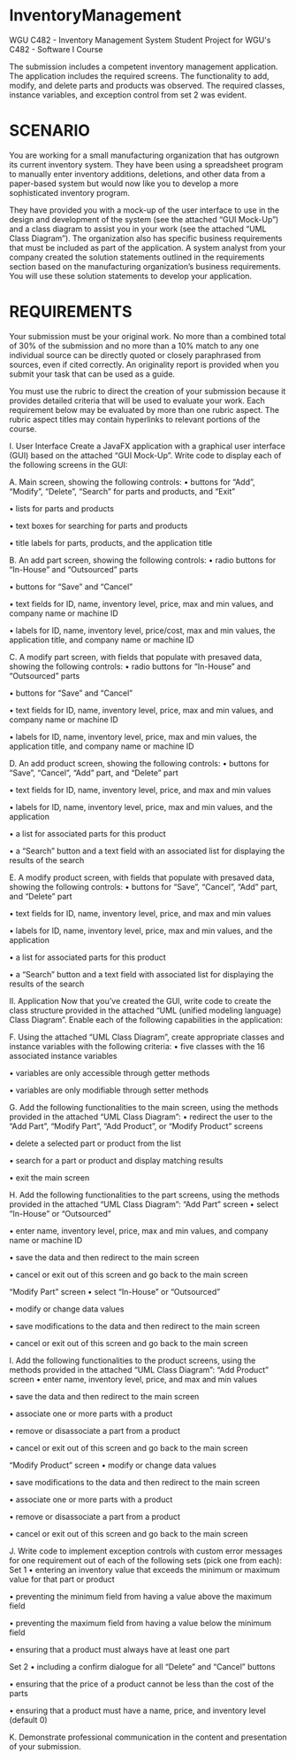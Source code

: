 # InventoryManagement

WGU C482 - Inventory Management System
Student Project for WGU's C482 - Software I Course

The submission includes a competent inventory management application. The application includes the required screens. The functionality to add, modify, and delete parts and products was observed. The required classes, instance variables, and exception control from set 2 was evident.

# SCENARIO
You are working for a small manufacturing organization that has outgrown its current inventory system. They have been using a spreadsheet program to manually enter inventory additions, deletions, and other data from a paper-based system but would now like you to develop a more sophisticated inventory program.

They have provided you with a mock-up of the user interface to use in the design and development of the system (see the attached “GUI Mock-Up”) and a class diagram to assist you in your work (see the attached “UML Class Diagram”). The organization also has specific business requirements that must be included as part of the application. A system analyst from your company created the solution statements outlined in the requirements section based on the manufacturing organization’s business requirements. You will use these solution statements to develop your application.

# REQUIREMENTS
Your submission must be your original work. No more than a combined total of 30% of the submission and no more than a 10% match to any one individual source can be directly quoted or closely paraphrased from sources, even if cited correctly. An originality report is provided when you submit your task that can be used as a guide.

You must use the rubric to direct the creation of your submission because it provides detailed criteria that will be used to evaluate your work. Each requirement below may be evaluated by more than one rubric aspect. The rubric aspect titles may contain hyperlinks to relevant portions of the course.

I. User Interface
Create a JavaFX application with a graphical user interface (GUI) based on the attached “GUI Mock-Up”. Write code to display each of the following screens in the GUI:

A. Main screen, showing the following controls:
• buttons for “Add”, “Modify”, “Delete”, “Search” for parts and products, and “Exit”

• lists for parts and products

• text boxes for searching for parts and products

• title labels for parts, products, and the application title

B. An add part screen, showing the following controls:
• radio buttons for “In-House” and “Outsourced” parts

• buttons for “Save” and “Cancel”

• text fields for ID, name, inventory level, price, max and min values, and company name or machine ID

• labels for ID, name, inventory level, price/cost, max and min values, the application title, and company name or machine ID

C. A modify part screen, with fields that populate with presaved data, showing the following controls:
• radio buttons for “In-House” and “Outsourced” parts

• buttons for “Save” and “Cancel”

• text fields for ID, name, inventory level, price, max and min values, and company name or machine ID

• labels for ID, name, inventory level, price, max and min values, the application title, and company name or machine ID

D. An add product screen, showing the following controls:
• buttons for “Save”, “Cancel”, “Add” part, and “Delete” part

• text fields for ID, name, inventory level, price, and max and min values

• labels for ID, name, inventory level, price, max and min values, and the application

• a list for associated parts for this product

• a “Search” button and a text field with an associated list for displaying the results of the search

E. A modify product screen, with fields that populate with presaved data, showing the following controls:
• buttons for “Save”, “Cancel”, “Add” part, and “Delete” part

• text fields for ID, name, inventory level, price, and max and min values

• labels for ID, name, inventory level, price, max and min values, and the application

• a list for associated parts for this product

• a “Search” button and a text field with associated list for displaying the results of the search

II. Application
Now that you’ve created the GUI, write code to create the class structure provided in the attached “UML (unified modeling language) Class Diagram”. Enable each of the following capabilities in the application:

F. Using the attached “UML Class Diagram”, create appropriate classes and instance variables with the following criteria:
• five classes with the 16 associated instance variables

• variables are only accessible through getter methods

• variables are only modifiable through setter methods

G. Add the following functionalities to the main screen, using the methods provided in the attached “UML Class Diagram”:
• redirect the user to the “Add Part”, “Modify Part”, “Add Product”, or “Modify Product” screens

• delete a selected part or product from the list

• search for a part or product and display matching results

• exit the main screen

H. Add the following functionalities to the part screens, using the methods provided in the attached “UML Class Diagram”:
“Add Part” screen
• select “In-House” or “Outsourced”

• enter name, inventory level, price, max and min values, and company name or machine ID

• save the data and then redirect to the main screen

• cancel or exit out of this screen and go back to the main screen

“Modify Part” screen
• select “In-House” or “Outsourced”

• modify or change data values

• save modifications to the data and then redirect to the main screen

• cancel or exit out of this screen and go back to the main screen

I. Add the following functionalities to the product screens, using the methods provided in the attached “UML Class Diagram”:
“Add Product” screen
• enter name, inventory level, price, and max and min values

• save the data and then redirect to the main screen

• associate one or more parts with a product

• remove or disassociate a part from a product

• cancel or exit out of this screen and go back to the main screen

“Modify Product” screen
• modify or change data values

• save modifications to the data and then redirect to the main screen

• associate one or more parts with a product

• remove or disassociate a part from a product

• cancel or exit out of this screen and go back to the main screen

J. Write code to implement exception controls with custom error messages for one requirement out of each of the following sets (pick one from each):
Set 1
• entering an inventory value that exceeds the minimum or maximum value for that part or product

• preventing the minimum field from having a value above the maximum field

• preventing the maximum field from having a value below the minimum field

• ensuring that a product must always have at least one part

Set 2
• including a confirm dialogue for all “Delete” and “Cancel” buttons

• ensuring that the price of a product cannot be less than the cost of the parts

• ensuring that a product must have a name, price, and inventory level (default 0)

K. Demonstrate professional communication in the content and presentation of your submission.
